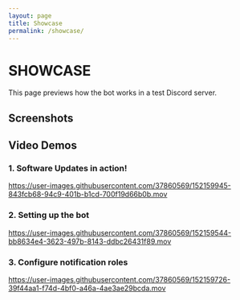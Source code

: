 ```yaml
---
layout: page
title: Showcase
permalink: /showcase/
---
```


# SHOWCASE
This page previews how the bot works in a test Discord server. 

## Screenshots


## Video Demos
### 1. Software Updates in action!
https://user-images.githubusercontent.com/37860569/152159945-843fcb68-94c9-401b-b1cd-700f19d66b0b.mov

### 2. Setting up the bot
https://user-images.githubusercontent.com/37860569/152159544-bb8634e4-3623-497b-8143-ddbc26431f89.mov

### 3. Configure notification roles
https://user-images.githubusercontent.com/37860569/152159726-39f44aa1-f74d-4bf0-a46a-4ae3ae29bcda.mov

